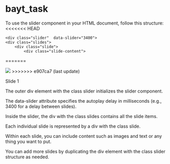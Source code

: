 # bayt_task
To use the slider component in your HTML document, follow this structure:
<<<<<<< HEAD
<div>
    
    <div class="slider"  data-slider="3400">
    <div class="slides">
        <div class="slide">
            <div class="slide-content">
=======

<div>
<div class="slider" data-slider='{"delay":3400}'>
    <div class="slides">
        <div class="slide">
            <div class="slide-content">
             <img class='slide-content-image' src="https://www.melivecode.com/users/2.png">
>>>>>>> e907ca7 (last update)
                <p>Slide 1</p>
            </div>
        </div>
        <!-- Add more slides as needed -->
    </div>
</div>
</div>
</div>






The outer div element with the class slider initializes the slider component.

The data-slider attribute specifies the autoplay delay in milliseconds (e.g., 3400 for a delay between slides).

Inside the slider, the div with the class slides contains all the slide items.

Each individual slide is represented by a div with the class slide.

Within each slide, you can include content such as images and text or any thing you want to put.


You can add more slides by duplicating the div element with the class slider structure as needed.


